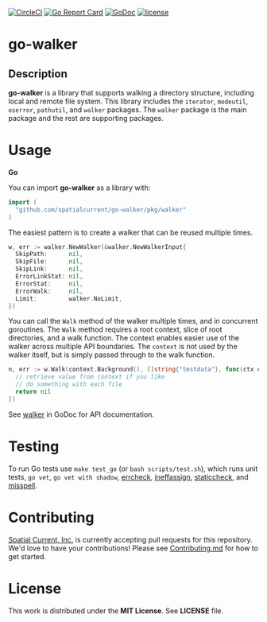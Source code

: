 [![CircleCI](https://circleci.com/gh/spatialcurrent/go-walker/tree/master.svg?style=svg)](https://circleci.com/gh/spatialcurrent/go-walker/tree/master) [![Go Report Card](https://goreportcard.com/badge/spatialcurrent/go-walker)](https://goreportcard.com/report/spatialcurrent/go-walker)  [![GoDoc](https://godoc.org/github.com/spatialcurrent/go-walker?status.svg)](https://godoc.org/github.com/spatialcurrent/go-walker) [![license](http://img.shields.io/badge/license-MIT-red.svg?style=flat)](https://github.com/spatialcurrent/go-walker/blob/master/LICENSE)

# go-walker

## Description

**go-walker** is a library that supports walking a directory structure, including local and remote file system.  This library includes the `iterator`, `modeutil`, `oserror`, `pathutil`, and `walker` packages.  The `walker` package is the main package and the rest are supporting packages.

# Usage

**Go**

You can import **go-walker** as a library with:

```go
import (
  "github.com/spatialcurrent/go-walker/pkg/walker"
)
```

The easiest pattern is to create a walker that can be reused multiple times.

```go
w, err := walker.NewWalker(&walker.NewWalkerInput{
  SkipPath:      nil,
  SkipFile:      nil,
  SkipLink:      nil,
  ErrorLinkStat: nil,
  ErrorStat:     nil,
  ErrorWalk:     nil,
  Limit:         walker.NoLimit,
})
```

You can call the `Walk` method of the walker multiple times, and in concurrent goroutines.  The `Walk` method requires a root context, slice of root directories, and a walk function.  The context enables easier use of the walker across multiple API boundaries.  The `context` is not used by the walker itself, but is simply passed through to the walk function.

```go
n, err := w.Walk(context.Background(), []string{"testdata"}, func(ctx context.Context, p string, f File) error {
  // retrieve value from context if you like
  // do something with each file
  return nil
})
```

See [walker](https://godoc.org/github.com/spatialcurrent/go-walker/pkg/walker) in GoDoc for API documentation.

# Testing

To run Go tests use `make test_go` (or `bash scripts/test.sh`), which runs unit tests, `go vet`, `go vet with shadow`, [errcheck](https://github.com/kisielk/errcheck), [ineffassign](https://github.com/gordonklaus/ineffassign), [staticcheck](https://staticcheck.io/), and [misspell](https://github.com/client9/misspell).

# Contributing

[Spatial Current, Inc.](https://spatialcurrent.io) is currently accepting pull requests for this repository.  We'd love to have your contributions!  Please see [Contributing.md](https://github.com/spatialcurrent/go-walker/blob/master/CONTRIBUTING.md) for how to get started.

# License

This work is distributed under the **MIT License**.  See **LICENSE** file.
